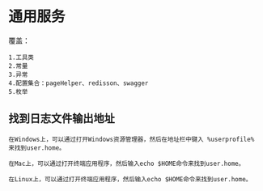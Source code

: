 # **通用服务**
覆盖： 

    1.工具类
    2.常量
    3.异常
    4.配置集合：pageHelper、redisson、swagger
    5.枚举

## 找到日志文件输出地址
    在Windows上，可以通过打开Windows资源管理器，然后在地址栏中键入 %userprofile% 来找到user.home。

    在Mac上，可以通过打开终端应用程序，然后输入echo $HOME命令来找到user.home。

    在Linux上，可以通过打开终端应用程序，然后输入echo $HOME命令来找到user.home。

